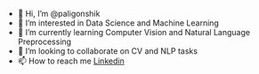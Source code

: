 - 👋 Hi, I’m @paligonshik
- 👀 I’m interested in Data Science and Machine Learning
- 🌱 I’m currently learning Computer Vision and Natural Language Preprocessing 
- 💞️ I’m looking to collaborate on CV and NLP tasks
- 📫 How to reach me [Linkedin](https://www.linkedin.com/in/vazgen-tadevosyan/)

<!---
paligonshik/paligonshik is a ✨ special ✨ repository because its `README.md` (this file) appears on your GitHub profile.
You can click the Preview link to take a look at your changes.
--->
